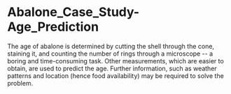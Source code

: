 # Abalone_Case_Study-Age_Prediction
The age of abalone is determined by cutting the shell through the cone, staining it, and counting the number of rings through a microscope -- a boring and time-consuming task. Other measurements, which are easier to obtain, are used to predict the age. Further information, such as weather patterns and location (hence food availability) may be required to solve the problem.
